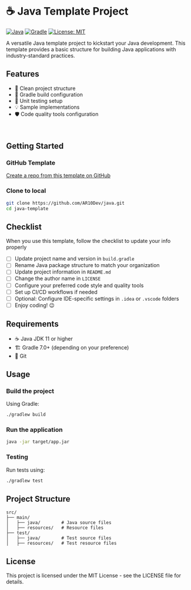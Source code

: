 # ☕ Java Template Project

[![Java](https://img.shields.io/badge/Java-ED8B00?style=for-the-badge&logo=java&logoColor=white)](https://github.com/AR10Dev/java)
[![Gradle](https://img.shields.io/badge/Gradle-02303A?style=for-the-badge&logo=gradle&logoColor=white)](https://github.com/AR10Dev/java)
[![License: MIT](https://img.shields.io/badge/License-MIT-yellow.svg?style=for-the-badge)](https://github.com/AR10Dev/java)

A versatile Java template project to kickstart your Java development. This template provides a basic structure for building Java applications with industry-standard practices.

## Features

- 📁 Clean project structure
- 🔧 Gradle build configuration
- 🧪 Unit testing setup
- 💡 Sample implementations
- 🛡️ Code quality tools configuration

<br>

## Getting Started

### GitHub Template

[Create a repo from this template on GitHub](https://github.com/AR10Dev/java/generate)

### Clone to local

```bash
git clone https://github.com/AR10Dev/java.git
cd java-template
```

## Checklist

When you use this template, follow the checklist to update your info properly

- [ ] Update project name and version in `build.gradle`
- [ ] Rename Java package structure to match your organization
- [ ] Update project information in `README.md`
- [ ] Change the author name in `LICENSE`
- [ ] Configure your preferred code style and quality tools
- [ ] Set up CI/CD workflows if needed
- [ ] Optional: Configure IDE-specific settings in `.idea` or `.vscode` folders
- [ ] Enjoy coding! 😉

## Requirements

- ☕ Java JDK 11 or higher
- 🏗️ Gradle 7.0+ (depending on your preference)
- 🔄 Git

## Usage

### Build the project

Using Gradle:
```bash
./gradlew build
```

### Run the application

```bash
java -jar target/app.jar
```

### Testing

Run tests using:

```bash
./gradlew test
```

## Project Structure

```
src/
├── main/
│   ├── java/        # Java source files
│   ├── resources/   # Resource files
├── test/
│   ├── java/        # Test source files
│   ├── resources/   # Test resource files
```

## License

This project is licensed under the MIT License - see the LICENSE file for details.